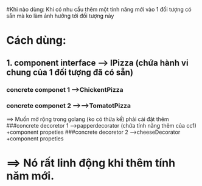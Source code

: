 #Khi nào dùng:
Khi có nhu cầu thêm một tính năng mới vào 1 đối tượng
có sẵn mà ko làm ảnh hưởng tới đối tượng này

# Cách dùng:
## 1. component interface --> IPizza (chứa hành vi chung của 1 đối tượng đã có sẵn)
### concrete componet 1 -->ChickentPizza
### concrete componet 2 -->-->TomatotPizza
==> Muốn mở rộng trong golang (ko có thừa kế) phải cài đặt thêm
###concrete decoretor 1 -->papperdecorator (chứa tính năng thêm của cc1)
        +component propeties
###concrete decoretor 2 -->cheeseDecorator
        +component propeties
        
        
        
# ==> Nó rất linh động khi thêm tính năm mới.